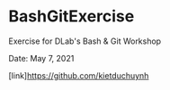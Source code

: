 # BashGitExercise
Exercise for DLab's Bash &amp; Git Workshop

Date: May 7, 2021

[link]https://github.com/kietduchuynh
